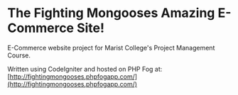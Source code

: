 # The Fighting Mongooses Amazing E-Commerce Site!

E-Commerce website project for Marist College's Project Management Course. 

Written using CodeIgniter and hosted on PHP Fog at: [http://fightingmongooses.phpfogapp.com/](http://fightingmongooses.phpfogapp.com/)